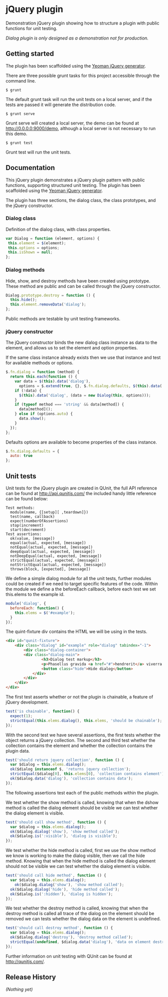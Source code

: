 # jQuery plugin

Demonstration jQuery plugin showing how to structure a plugin with public functions for unit testing.

_Dialog plugin is only designed as a demonstration not for production._

## Getting started

The plugin has been scaffolded using the [Yeoman jQuery generator][yeoman].

There are three possible grunt tasks for this project accessible through the command line.

	$ grunt

The default grunt task will run the unit tests on a local server, and if the tests are passed it will generate the distribution code. 

	$ grunt serve

Grunt serve will created a local server, the demo can be found at http://0.0.0.0:9000/demo, although a local server is not necessary to run this demo.

	$ grunt test
	
Grunt test will run the unit tests. 

## Documentation

This jQuery plugin demonstrates a jQuery plugin pattern with public functions, supporting structured unit testing. The plugin has been scaffolded using the [Yeoman jQuery generator][yeoman].

[yeoman]: https://github.com/yeoman/generator-jquery

The plugin has three sections, the dialog class, the class prototypes, and the jQuery constructor.

### Dialog class 

Definition of the dialog class, with class properties.

```javascript
var Dialog = function (element, options) {
 this.element = $(element);
 this.options = options;
 this.isShown = null;
};
```
### Dialog methods

Hide, show, amd destroy methods have been created using prototype. These method are public and can be called through the jQuery constructor.

```javascript
Dialog.prototype.destroy = function () {
  this.hide();
  this.element.removeData('dialog');
};
```

Public methods are testable by unit testing frameworks.

###  jQuery constructor

The jQuery constructor binds the new dialog class instance as data to the element, and allows us to set the element and option properties.

If the same class instance already exists then we use that instance and test for available methods or options. 

```javascript
$.fn.dialog = function (method) {
  return this.each(function () {
    var data = $(this).data('dialog'),
      options = $.extend(true, {}, $.fn.dialog.defaults, $(this).data('dialog'), typeof method === 'object' && method);
    if (!data) {
      $(this).data('dialog', (data = new Dialog(this, options)));
    }
    if (typeof method === 'string' && data[method]) {
      data[method]();
    } else if (options.auto) {
      data.show();
    }
  });
};
``` 

Defaults options are available to become properties of the class instance.

```javascript
$.fn.dialog.defaults = {
  auto: true
}; 
```

## Unit tests

Unit tests for the jQuery plugin are created in QUnit, the full API reference can be found at http://api.qunitjs.com/ the included handy little reference can be found below:

    Test methods:
      module(name, {[setup][ ,teardown]})
      test(name, callback)
      expect(numberOfAssertions)
      stop(increment)
      start(decrement)
    Test assertions:
      ok(value, [message])
      equal(actual, expected, [message])
      notEqual(actual, expected, [message])
      deepEqual(actual, expected, [message])
      notDeepEqual(actual, expected, [message])
      strictEqual(actual, expected, [message])
      notStrictEqual(actual, expected, [message])
      throws(block, [expected], [message])

We define a simple dialog module for all the unit tests, further modules could be created if we need to target specific features of the code. Within the module we define a the beforeEach callback, before each test we set this.elems to the example id.   

```javascript
module('dialog', {
  beforeEach: function() {
    this.elems = $('#example');
  }
});
```

The quint-fixture div contains the HTML we will be using in the tests.

```html
<div id="qunit-fixture">
	<div class="dialog" id="example" role="dialog" tabindex="-1">
		<div class="dialog-container">
    	<div class="dialog-main">
				<h3>Dialog test markup</h3>
				<p>Phasellus gravida <a href="#">hendrerit</a> viverra.</p>
				<button class="hide">Hide dialog</button>
			</div>
		</div>
	</div>
</div>
```

The first test asserts whether or not the plugin is chainable, a feature of jQuery development.

```javascript
test('is chainable', function() {
  expect(1);
  strictEqual(this.elems.dialog(), this.elems, 'should be chainable');
});
```

With the second test we have several assertions, the first tests whether the object returns a jQuery collection. The second and third test whether the collection contains the element and whether the collection contains the plugin data. 

```javascript
test('should return jquery collection', function () {
  var $dialog = this.elems.dialog();
  ok($dialog instanceof $, 'returns jquery collection');
  strictEqual($dialog[0], this.elems[0], 'collection contains element');
  ok($dialog.data('dialog'), 'collection contains data');
});
```

The following assertions test each of the public methods within the plugin.

We test whether the show method is called, knowing that when the dshow method is called the dialog element should be visible we can test whether the dialog element is visible. 

```javascript
test('should call show method', function () {
  var $dialog = this.elems.dialog();
  ok($dialog.dialog('show'), 'show method called');
  ok($dialog.is(':visible'), 'dialog is visible');	
});
```

We test whether the hide method is called, first we use the show method we know is working to make the dialog visible, then we call the hide method. Knowing that when the hide method is called the dialog element should not be visible we can test whether the dialog element is visible. 

```javascript
test('should call hide method', function () {
  var $dialog = this.elems.dialog();
	ok($dialog.dialog('show'), 'show method called');
  ok($dialog.dialog('hide'), 'hide method called');
  ok($dialog.is(':hidden'), 'dialog is hidden');		
});
```

We test whether the destroy method is called, knowing that when the destroy method is called all trace of the dialog on the element should be removed we can tests whether the dialog data on the element is undefined. 

```javascript
test('should call destroy method', function () {
  var $dialog = this.elems.dialog();
  ok($dialog.dialog('destroy'), 'destroy method called');
  strictEqual(undefined, $dialog.data('dialog'), 'data on element destroyed');
});
```

Further information on unit testing with QUnit can be found at http://qunitjs.com/.

## Release History

_(Nothing yet)_
